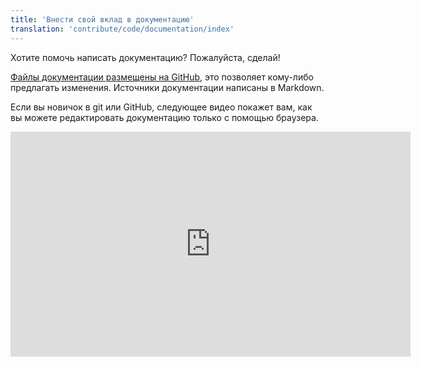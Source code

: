 ```yaml
---
title: 'Внести свой вклад в документацию'
translation: 'contribute/code/documentation/index'
---
```


Хотите помочь написать документацию? Пожалуйста, сделай!

[Файлы документации размещены на GitHub](https://github.com/modxorg/Docs), это позволяет кому-либо предлагать изменения. Источники документации написаны в Markdown.

Если вы новичок в git или GitHub, следующее видео покажет вам, как вы можете редактировать документацию только с помощью браузера.

<iframe src="https://player.vimeo.com/video/330122657?byline=0" width="640" height="360" frameborder="0" allow="autoplay; fullscreen" allowfullscreen></iframe>
